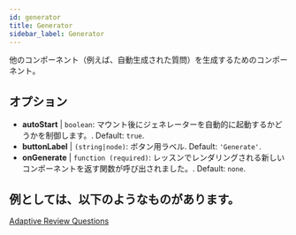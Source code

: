 ```yaml
---
id: generator
title: Generator
sidebar_label: Generator
---
```


他のコンポーネント（例えば、自動生成された質問）を生成するためのコンポーネント。

## オプション

* __autoStart__ | `boolean`: マウント後にジェネレーターを自動的に起動するかどうかを制御します。. Default: `true`.
* __buttonLabel__ | `(string|node)`: ボタン用ラベル. Default: `'Generate'`.
* __onGenerate__ | `function (required)`: レッスンでレンダリングされる新しいコンポーネントを返す関数が呼び出されました。. Default: `none`.


## 例としては、以下のようなものがあります。

[Adaptive Review Questions](https://isle.stat.cmu.edu/adaptive-review/questions/)
